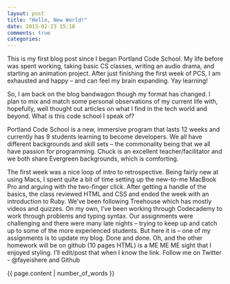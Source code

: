 ```yaml
---
layout: post
title: "Hello, New World!"
date: 2013-02-23 15:18
comments: true
categories:
---
```

This is my first blog post since I began Portland Code School. My life before
was spent working, taking basic CS classes, writing an audio drama, and starting
an animation project. After just finishing the first week of PCS, I am exhausted
and happy – and can feel my brain expanding. Yay learning!

So, I am back on the blog bandwagon though my format has changed. I plan
to mix and match some personal observations of my current life with, hopefully,
well thought out articles on what I find in the tech world and beyond. What is
this code school I speak of?

Portland Code School is a new, immersive program that lasts 12 weeks and
currently has 9 students learning to become developers. We all have different
backgrounds and skill sets – the commonality being that we all have passion for
programming. Chuck is an excellent teacher/facilitator and we both share Evergreen
backgrounds, which is comforting.

The first week was a nice loop of intro to retrospective. Being fairly new at
using Macs, I spent quite a bit of time setting up the new-to-me MacBook Pro and
arguing with the two-finger click. After getting a handle of the basics, the
class reviewed HTML and CSS and ended the week with an introduction to Ruby.
We’ve been following Treehouse which has mostly videos and quizzes. On my own,
I’ve been working through Codecademy to work through problems and typing syntax.
Our assignments were challenging and there were many late nights – trying to
keep up and catch up to some of the more experienced students. But here it is –
one of my assignments is to update my blog. Done and done. Oh, and the other
homework will be on github (10 pages HTML) is a ME ME ME sight that I enjoyed
styling. I’ll edit/post that when I know the link. Follow me on Twitter -
@fayeishere and Github

{{ page.content | number_of_words }}